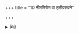 +++
title = "10 नीतमिश्रेण वा तृतीयसवने"

+++

<details><summary>थिते</summary>

नीतमिश्रेण वा तृतीयसवने १०
</details>

